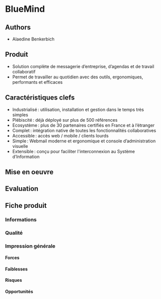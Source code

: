 # BlueMind

## Authors

- Alaedine Benkerbich

## Produit

- Solution complète de messagerie d’entreprise, d’agendas et de travail collaboratif 
- Permet de travailler au quotidien avec des outils, ergonomiques, performants et efficaces

## Caractéristiques clefs

- Industrialisé : utilisation, installation et gestion dans le temps très simples
- Plébiscité : déjà déployé sur plus de 500 références
- Ecosystème : plus de 30 partenaires certifiés en France et à l’étranger
- Complet : intégration native de toutes les fonctionnalités collaboratives
- Accessible : accès web / mobile / clients lourds 
- Simple : Webmail moderne et ergonomique et console d’administration visuelle 
- Extensible : conçu pour faciliter l'interconnexion au Système d’Information

## Mise en oeuvre

## Evaluation

## Fiche produit

### Informations

### Qualité

### Impression générale

#### Forces

#### Faiblesses

#### Risques

#### Opportunités
